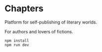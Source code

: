 # Chapters

Platform for self-publishing of literary worlds. 

For authors and lovers of fictions.

```
npm install
npm run dev
```
